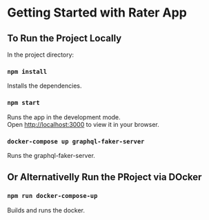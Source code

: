# Getting Started with Rater App

## To Run the Project Locally

In the project directory:

### `npm install`

Installs the dependencies.

### `npm start`

Runs the app in the development mode.\
Open [http://localhost:3000](http://localhost:3000) to view it in your browser.

### `docker-compose up graphql-faker-server`

Runs the graphql-faker-server.

## Or Alternativelly Run the PRoject via DOcker

### `npm run docker-compose-up`

Builds and runs the docker.
